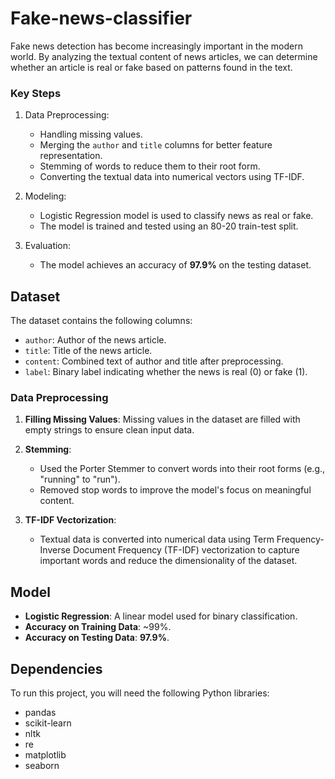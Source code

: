 # Fake-news-classifier
Fake news detection has become increasingly important in the modern world. By analyzing the textual content of news articles, we can determine whether an article is real or fake based on patterns found in the text.

### Key Steps

1. Data Preprocessing: 
    - Handling missing values.
    - Merging the `author` and `title` columns for better feature representation.
    - Stemming of words to reduce them to their root form.
    - Converting the textual data into numerical vectors using TF-IDF.

2. Modeling:
    - Logistic Regression model is used to classify news as real or fake.
    - The model is trained and tested using an 80-20 train-test split.

3. Evaluation:
    - The model achieves an accuracy of **97.9%** on the testing dataset.

## Dataset

The dataset contains the following columns:
- `author`: Author of the news article.
- `title`: Title of the news article.
- `content`: Combined text of author and title after preprocessing.
- `label`: Binary label indicating whether the news is real (0) or fake (1).

### Data Preprocessing

1. **Filling Missing Values**: Missing values in the dataset are filled with empty strings to ensure clean input data.
   
2. **Stemming**: 
    - Used the Porter Stemmer to convert words into their root forms (e.g., "running" to "run").
    - Removed stop words to improve the model's focus on meaningful content.

3. **TF-IDF Vectorization**:
    - Textual data is converted into numerical data using Term Frequency-Inverse Document Frequency (TF-IDF) vectorization to capture important words and reduce the dimensionality of the dataset.

## Model

- **Logistic Regression**: A linear model used for binary classification.
- **Accuracy on Training Data**: ~99%.
- **Accuracy on Testing Data**: **97.9%**.

## Dependencies

To run this project, you will need the following Python libraries:

- pandas
- scikit-learn
- nltk
- re
- matplotlib
- seaborn
